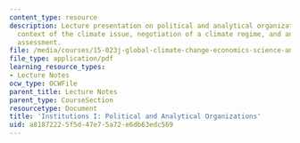 ```yaml
---
content_type: resource
description: Lecture presentation on political and analytical organizations, the institutional
  context of the climate issue, negotiation of a climate regime, and analysis and
  assessment.
file: /media/courses/15-023j-global-climate-change-economics-science-and-policy-spring-2008/a81872225f5d47e75a72e6db63edc569_lec2.pdf
file_type: application/pdf
learning_resource_types:
- Lecture Notes
ocw_type: OCWFile
parent_title: Lecture Notes
parent_type: CourseSection
resourcetype: Document
title: 'Institutions I: Political and Analytical Organizations'
uid: a8187222-5f5d-47e7-5a72-e6db63edc569
---
```


